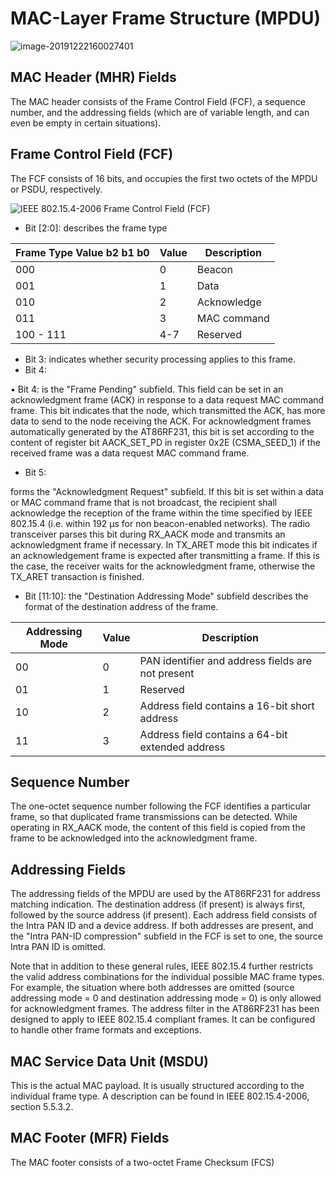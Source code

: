 # MAC-Layer Frame Structure (MPDU)

![image-20191222160027401](C:\Users\569hm\code\CatFly-Tutorial\附件\image-20191222160027401.png)



##  MAC Header (MHR) Fields

The MAC header consists of the Frame Control Field (FCF), a sequence number, and the addressing fields (which are of variable length, and can even be empty in certain situations).



## Frame Control Field (FCF)

The FCF consists of 16 bits, and occupies the first two octets of the MPDU or PSDU, respectively.

![IEEE 802.15.4-2006 Frame Control Field (FCF)](C:\Users\569hm\code\CatFly-Tutorial\附件\image-20191222160109522.png)

* Bit [2:0]: describes the frame type

| Frame Type Value b2 b1 b0 | Value | Description |
| ------------------------- | ----- | ----------- |
| 000                       | 0     | Beacon      |
| 001                       | 1     | Data        |
| 010                       | 2     | Acknowledge |
| 011                       | 3     | MAC command |
| 100 - 111                 | 4-7   | Reserved    |

* Bit 3: indicates whether security processing applies to this frame.
* Bit 4:

• Bit 4: is the "Frame Pending" subfield. This field can be set in an acknowledgment frame (ACK) in response to a data request MAC command frame. This bit indicates that the node, which transmitted the ACK, has more data to send to the node receiving the ACK. For acknowledgment frames automatically generated by the AT86RF231, this bit is set according to the content of register bit AACK_SET_PD in register 0x2E (CSMA_SEED_1) if the received frame was a data request MAC command frame.

* Bit 5:

forms the "Acknowledgment Request" subfield. If this bit is set within a data or MAC command frame that is not broadcast, the recipient shall acknowledge the reception of the frame within the time specified by IEEE 802.15.4 (i.e. within 192 µs for non beacon-enabled networks). The radio transceiver parses this bit during RX_AACK mode and transmits an acknowledgment frame if necessary. In TX_ARET mode this bit indicates if an acknowledgement frame is expected after transmitting a frame. If this is the case, the receiver waits for the acknowledgment frame, otherwise the TX_ARET transaction is finished.

* Bit [11:10]: the "Destination Addressing Mode" subfield describes the format of the destination address of the frame.

| Addressing Mode | Value | Description                                       |
| --------------- | ----- | ------------------------------------------------- |
| 00              | 0     | PAN identifier and address fields are not present |
| 01              | 1     | Reserved                                          |
| 10              | 2     | Address field contains a 16-bit short address     |
| 11              | 3     | Address field contains a 64-bit extended address  |



##  Sequence Number

The one-octet sequence number following the FCF identifies a particular frame, so that duplicated frame transmissions can be detected. While operating in RX_AACK mode, the content of this field is copied from the frame to be acknowledged into the acknowledgment frame.

## Addressing Fields

The addressing fields of the MPDU are used by the AT86RF231 for address matching indication. The destination address (if present) is always first, followed by the source address (if present). Each address field consists of the Intra PAN ID and a device address. If both addresses are present, and the "Intra PAN-ID compression" subfield in the FCF is set to one, the source Intra PAN ID is omitted. 

Note that in addition to these general rules, IEEE 802.15.4 further restricts the valid address combinations for the individual possible MAC frame types. For example, the situation where both addresses are omitted (source addressing mode = 0 and destination addressing mode = 0) is only allowed for acknowledgment frames. The address filter in the AT86RF231 has been designed to apply to IEEE 802.15.4 compliant frames. It can be configured to handle other frame formats and exceptions.

## MAC Service Data Unit (MSDU)

This is the actual MAC payload. It is usually structured according to the individual frame type. A description can be found in IEEE 802.15.4-2006, section 5.5.3.2.

## MAC Footer (MFR) Fields

The MAC footer consists of a two-octet Frame Checksum (FCS)

